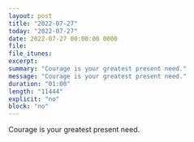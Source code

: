 ```yaml
---
layout: post
title: "2022-07-27"
today: "2022-07-27"
date: 2022-07-27 00:00:00 0000
file:
file_itunes:
excerpt:
summary: "Courage is your greatest present need."
message: "Courage is your greatest present need."
duration: "01:00"
length: "11444"
explicit: "no"
block: "no"
---
```

Courage is your greatest present need.

